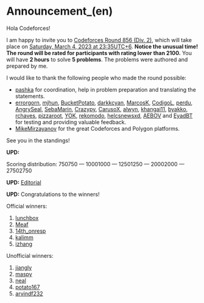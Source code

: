# Announcement_(en)

Hola Codeforces!

I am happy to invite you to [Codeforces Round 856 (Div. 2)](https://codeforces.com/contest/1794 "Codeforces Round 856 (Div. 2)"), which will take place on [Saturday, March 4, 2023 at 23:35UTC+6](https://codeforces.com/https://www.timeanddate.com/worldclock/fixedtime.html?day=4&month=3&year=2023&hour=20&min=35&sec=0&p1=166). **Notice the unusual time!** **The round will be rated for participants with rating lower than 2100.** You will have **2 hours** to solve **5 problems**. The problems were authored and prepared by me.

I would like to thank the following people who made the round possible:

 * [pashka](https://codeforces.com/profile/pashka "International Grandmaster pashka") for coordination, help in problem preparation and translating the statements.
* [errorgorn](https://codeforces.com/profile/errorgorn "International Grandmaster errorgorn"), [mjhun](https://codeforces.com/profile/mjhun "International Grandmaster mjhun"), [BucketPotato](https://codeforces.com/profile/BucketPotato "Grandmaster BucketPotato"), [darkkcyan](https://codeforces.com/profile/darkkcyan "International Master darkkcyan"), [MarcosK](https://codeforces.com/profile/MarcosK "Master MarcosK"), [CodigoL](https://codeforces.com/profile/CodigoL "Master CodigoL"), [perdu](https://codeforces.com/profile/perdu "Candidate Master perdu"), [AngrySeal](https://codeforces.com/profile/AngrySeal "Candidate Master AngrySeal"), [SebaMarin](https://codeforces.com/profile/SebaMarin "Candidate Master SebaMarin"), [Crazypy](https://codeforces.com/profile/Crazypy "Candidate Master Crazypy"), [CarusoX](https://codeforces.com/profile/CarusoX "Candidate Master CarusoX"), [alwyn](https://codeforces.com/profile/alwyn "Expert alwyn"), [khangai11](https://codeforces.com/profile/khangai11 "Expert khangai11"), [byakko](https://codeforces.com/profile/byakko "Expert byakko"), [rchaves](https://codeforces.com/profile/rchaves "Expert rchaves"), [pizzaroot](https://codeforces.com/profile/pizzaroot "Expert pizzaroot"), [YOK](https://codeforces.com/profile/YOK "Expert YOK"), [rekomodo](https://codeforces.com/profile/rekomodo "Specialist rekomodo"), [helcsnewsxd](https://codeforces.com/profile/helcsnewsxd "Specialist helcsnewsxd"), [AEBOV](https://codeforces.com/profile/AEBOV "Specialist AEBOV") and [EyadBT](https://codeforces.com/profile/EyadBT "Specialist EyadBT") for testing and providing valuable feedback.
* [MikeMirzayanov](https://codeforces.com/profile/MikeMirzayanov "Headquarters, MikeMirzayanov") for the great Codeforces and Polygon platforms.

See you in the standings!

**UPD:**

Scoring distribution: 750750 — 10001000 — 12501250 — 20002000 — 27502750 

**UPD:** [Editorial](Tutorial_(en).md)

**UPD:** Congratulations to the winners!

Official winners:

 1. [lunchbox](https://codeforces.com/profile/lunchbox "Candidate Master lunchbox")
2. [Meaf](https://codeforces.com/profile/Meaf "Specialist Meaf")
3. [14th_onresp](https://codeforces.com/profile/14th_onresp "Expert 14th_onresp")
4. [kalimm](https://codeforces.com/profile/kalimm "Candidate Master kalimm")
5. [izhang](https://codeforces.com/profile/izhang "Candidate Master izhang")

Unofficial winners:

 1. [jiangly](https://codeforces.com/profile/jiangly "Legendary Grandmaster jiangly")
2. [maspy](https://codeforces.com/profile/maspy "International Grandmaster maspy")
3. [neal](https://codeforces.com/profile/neal "Legendary Grandmaster neal")
4. [potato167](https://codeforces.com/profile/potato167 "International Grandmaster potato167")
5. [arvindf232](https://codeforces.com/profile/arvindf232 "Legendary Grandmaster arvindf232")
